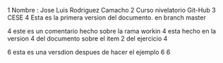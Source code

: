1  Nombre : Jose Luis Rodriguez Camacho
2  Curso nivelatorio Git-Hub
3  CESE
4  Esta es la primera version del documento. en branch master


4 este es un comentario hecho sobre la rama workin
4 esta hecho en la version 4 del documento sobre el item 2 del ejercicio
4





6 esta es una versdion despues de hacer el ejemplo
6
6

